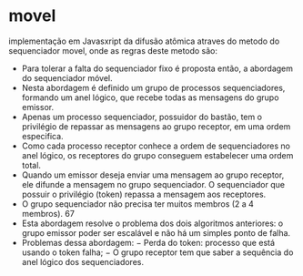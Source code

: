 # movel
implementação em Javasxript da difusão atômica atraves do metodo do sequenciador movel, onde as regras deste metodo são: 
* Para tolerar a falta do sequenciador fixo é proposta então, a
abordagem do sequenciador móvel.
* Nesta abordagem é definido um grupo de processos
sequenciadores, formando um anel lógico, que recebe todas as
mensagens do grupo emissor.
* Apenas um processo sequenciador, possuidor do bastão, tem o
privilégio de repassar as mensagens ao grupo receptor, em uma
ordem especifica.
* Como cada processo receptor conhece a ordem de sequenciadores
no anel lógico, os receptores do grupo conseguem estabelecer
uma ordem total.
* Quando um emissor deseja enviar uma mensagem ao grupo
receptor, ele difunde a mensagem no grupo sequenciador. O
sequenciador que possuir o privilégio (token) repassa a mensagem
aos receptores.
* O grupo sequenciador não precisa ter muitos membros (2 a 4
membros).
67
* Esta abordagem resolve o problema dos dois algoritmos
anteriores: o grupo emissor poder ser escalável e não há um
simples ponto de falha.
* Problemas dessa abordagem:
− Perda do token: processo que está usando o token falha;
− O grupo receptor tem que saber a sequência do anel lógico dos
sequenciadores.
